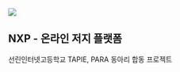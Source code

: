 <img src="https://github.com/user-attachments/assets/31525900-7449-4e27-8fb6-344cc1f6e7d8" />

## NXP - 온라인 저지 플랫폼
선린인터넷고등학교 TAPIE, PARA 동아리 합동 프로젝트
